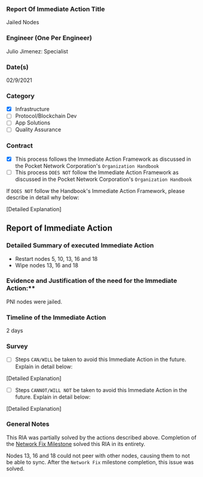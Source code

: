 ### Report Of Immediate Action Title 
Jailed Nodes
### Engineer (One Per Engineer)
Julio Jimenez: Specialist
### Date(s)
02/9/2021
### Category
- [X] Infrastructure
- [ ] Protocol/Blockchain Dev
- [ ] App Solutions
- [ ] Quality Assurance
### Contract
- [X] This process follows the Immediate Action Framework as discussed in the Pocket Network Corporation's `Organization Handbook`
- [ ] This process `DOES NOT` follow the Immediate Action Framework as discussed in the Pocket Network Corporation's `Organization Handbook`

If `DOES NOT` follow the Handbook's Immediate Action Framework, please describe in detail why below:

[Detailed Explanation]
## Report of Immediate Action
### Detailed Summary of executed Immediate Action
- Restart nodes 5, 10, 13, 16 and 18
- Wipe nodes 13, 16 and 18

### Evidence and Justification of the need for the Immediate Action:**
PNI nodes were jailed.
### Timeline of the Immediate Action
2 days

### Survey
- [ ] Steps `CAN/WILL` be taken to avoid this Immediate Action in the future. Explain in detail below:

[Detailed Explanation]

- [ ] Steps `CANNOT/WILL NOT` be taken to avoid this Immediate Action in the future. Explain in detail below:

[Detailed Explanation]

### General Notes
This RIA was partially solved by the actions described above. Completion of the [Network Fix Milestone](../../milestones/1-08-01-2021/network_fix/network_fix.md) solved this RIA in its entirety.

Nodes 13, 16 and 18 could not peer with other nodes, causing them to not be able to sync. After the `Network Fix` milestone completion, this issue was solved.